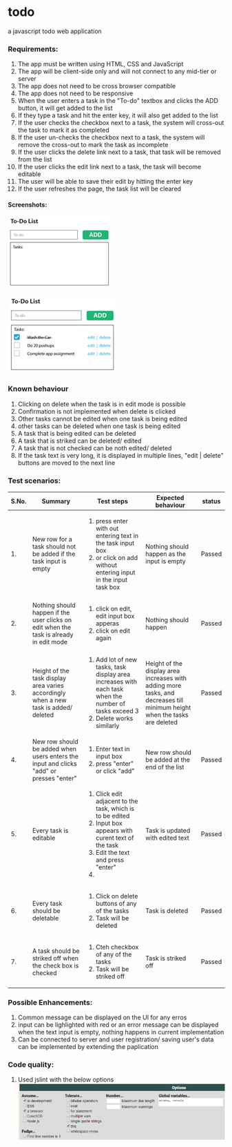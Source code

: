 # todo
a javascript todo web application

### Requirements:
1. The app must be written using HTML, CSS and JavaScript
2. The app will be client-side only and will not connect to any mid-tier or server
3. The app does not need to be cross browser compatible
4. The app does not need to be responsive
5. When the user enters a task in the "To-do" textbox and clicks the ADD button, it will get added to the list
6. If they type a task and hit the enter key, it will also get added to the list
7. If the user checks the checkbox next to a task, the system will cross-out the task to mark it as completed
8. If the user un-checks the checkbox next to a task, the system will remove the cross-out to mark the task as incomplete
9. If the user clicks the delete link next to a task, that task will be removed from the list
10. If the user clicks the edit link next to a task, the task will become editable
11. The user will be able to save their edit by hitting the enter key
12. If the user refreshes the page, the task list will be cleared


#### Screenshots:

![Empty todo list](https://github.com/gudibandisruthi/todo/blob/master/jstodo/screenshots/todo_1.png)

![Todo with tasks](https://github.com/gudibandisruthi/todo/blob/master/jstodo/screenshots/todo_2.png)

### Known behaviour
1. Clicking on delete when the task is in edit mode is possible
2. Confirmation is not implemented when delete is clicked
3. Other tasks cannot be edited when one task is being edited
4. other tasks can be deleted when one task is being edited
5. A task that is being edited can be deleted
6. A task that is striked can be deleted/ edited
7. A task that is not checked can be noth edited/ deleted
8. If the task text is very long, it is displayed in multiple lines, "edit | delete" buttons are moved to the next line

### Test scenarios:

| S.No. | Summary | Test steps | Expected behaviour | status |
| --- | --- | --- | --- | --- |
| 1. | New row for a task should not be added if the task input is empty | <ol><li>press enter with out entering text in the task input box</li><li>or click on add without entering input in the input task box</li></ol> | Nothing should happen as the input is empty | Passed |
| 2. | Nothing should happen if the user clicks on edit when the task is already in edit mode | <ol><li>click on edit, edit input box apperas</li><li>click on edit again</li></ol> | Nothing should happen | Passed |
| 3. | Height of the task display area varies accordingly when a new task is added/ deleted | <ol><li>Add lot of new tasks, task display area increases with each task when the number of tasks exceed 3</li><li>Delete works similarly</li></ol> | Height of the display area increases with adding more tasks, and decreases till minimum height when the tasks are deleted | Passed |
| 4. | New row should be added when users enters the input and clicks "add" or presses "enter"| <ol><li>Enter text in input box</li><li>press "enter" or click "add"</li></ol> | New row should be added at the end of the list  | Passed |
| 5. | Every task is editable | <ol><li>Click edit adjacent to the task, which is to be edited</li><li>Input box appears with curent text of the task</li><li>Edit the text and press "enter"<li></ol> | Task is updated with edited text | Passed |
| 6. | Every task should be deletable | <ol><li>Click on delete buttons of any of the tasks</li><li>Task will be deleted</li></ol> | Task is deleted | Passed |
| 7. | A task should be striked off when the check box is checked | <ol><li>Cteh checkbox of any of the tasks</li><li>Task will be striked off</li></ol> | Task is striked off | Passed |


### Possible Enhancements:
1. Common message can be displayed on the UI for any erros 
2. input can be lighlighted with red or an error message can be displayed when the text input is empty, nothing happens in current implementation
3. Can be connected to server and user registration/ saving user's data can be implemented by extending the paplication

### Code quality:
1. Used jslint with the below options
![Jalint options](https://github.com/gudibandisruthi/todo/blob/master/jstodo/screenshots/jslint_options.png)
